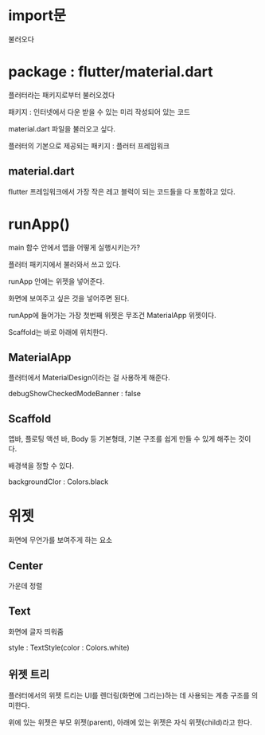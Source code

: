  # import문

 불러오다


 # package : flutter/material.dart

 플러터라는 패키지로부터 불러오겠다

 패키지 : 인터넷에서 다운 받을 수 있는 미리 작성되어 있는 코드

 material.dart 파일을 불러오고 싶다.

 플러터의 기본으로 제공되는 패키지 : 플러터 프레임워크

 ## material.dart

 flutter 프레임워크에서 가장 작은 레고 블럭이 되는 코드들을 다 포함하고 있다.

 # runApp()

 main 함수 안에서 앱을 어떻게 실행시키는가?

 플러터 패키지에서 불러와서 쓰고 있다.

 runApp 안에는 위젯을 넣어준다.

 화면에 보여주고 싶은 것을 넣어주면 된다.

 runApp에 들어가는 가장 첫번째 위젯은 무조건 MaterialApp 위젯이다.

 Scaffold는 바로 아래에 위치한다.

 ## MaterialApp

 플러터에서 MaterialDesign이라는 걸 사용하게 해준다.

  debugShowCheckedModeBanner : false
  
 ## Scaffold

 앱바, 플로팅 액션 바, Body 등 기본형태, 기본 구조를 쉽게 만들 수 있게 해주는 것이다.

 배경색을 정할 수 있다.

 backgroundClor : Colors.black

 # 위젯

화면에 무언가를 보여주게 하는 요소

## Center

가운데 정렬

## Text

화면에 글자 띄워줌

style : TextStyle(color : Colors.white)

## 위젯 트리

플러터에서의 위젯 트리는 UI를 렌더링(화면에 그리는)하는 데 사용되는 계층 구조를 의미한다.

위에 있는 위젯은 부모 위젯(parent), 아래에 있는 위젯은 자식 위젯(child)라고 한다.


